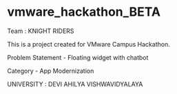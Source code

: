 # vmware_hackathon_BETA

Team : KNIGHT RIDERS


This is a project created for VMware Campus Hackathon.

Problem Statement -  Floating widget with chatbot

Category - App Modernization

UNIVERSITY : DEVI AHILYA VISHWAVIDYALAYA
